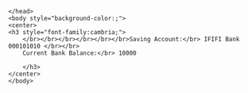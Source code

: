 <html>
	<head>
		
	</head>
	<body style="background-color:;">
	<center>
	<h3 style="font-family:cambria;"> 
		</br></br></br></br></br></br>Saving Account:</br> IFIFI Bank 000101010 </br></br>
		Current Bank Balance:</br> 10000
		
		</h3>
	</center>
	</body>
	
</html>

